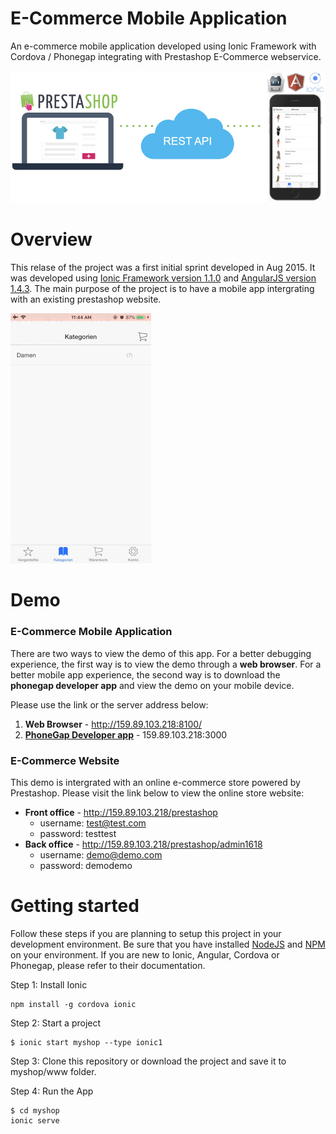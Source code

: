 # E-Commerce Mobile Application
An e-commerce mobile application developed using Ionic Framework with Cordova / Phonegap integrating with Prestashop E-Commerce webservice.

![Alt text](/documentation/project-intro.jpg "Overview")

# Overview
This relase of the project was a first initial sprint developed in Aug 2015. It was developed using [Ionic Framework version 1.1.0](https://ionicframework.com/docs/v1/) and [AngularJS version 1.4.3](https://angularjs.org/). The main purpose of the project is to have a mobile app intergrating with an existing prestashop website. 

![Alt text](/documentation/app-demo225x400.gif "Sample Demo")

# Demo
### E-Commerce Mobile Application
There are two ways to view the demo of this app.
For a better debugging experience, the first way is to view the demo through a **web browser**. 
For a better mobile app experience, the second way is to download the **phonegap developer app** and view the demo on your mobile device.

Please use the link or the server address below: 
1. **Web Browser** - http://159.89.103.218:8100/
2. [**PhoneGap Developer app**](http://docs.phonegap.com/getting-started/2-install-mobile-app/) - 159.89.103.218:3000

### E-Commerce Website
This demo is intergrated with an online e-commerce store powered by Prestashop. Please visit the link below to view the online store website:
- **Front office** - http://159.89.103.218/prestashop
    - username: test@test.com
    - password: testtest
- **Back office** - http://159.89.103.218/prestashop/admin1618 
    - username: demo@demo.com 
    - password: demodemo

# Getting started
Follow these steps if you are planning to setup this project in your development environment. Be sure that you have installed [NodeJS](https://nodejs.org/) and [NPM](https://www.npmjs.com/) on your environment.
If you are new to Ionic, Angular, Cordova or Phonegap, please refer to their documentation.

Step 1: Install Ionic
```
npm install -g cordova ionic
```
Step 2: Start a project
```
$ ionic start myshop --type ionic1
```
Step 3: Clone this repository or download the project and save it to myshop/www folder.

Step 4: Run the App
```
$ cd myshop
ionic serve
```
